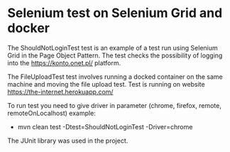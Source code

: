 # Selenium test on Selenium Grid and docker

The ShouldNotLoginTest test is an example of a test run using Selenium Grid in the Page Object Pattern. The test checks the possibility of logging into the https://konto.onet.pl/ platform. 

The FileUploadTest test involves running a docked container on the same machine and moving the file upload test. Test is running on website https://the-internet.herokuapp.com/

To run test you need to give driver in parameter (chrome, firefox, remote, remoteOnLocalhost) example:
* mvn clean test -Dtest=ShouldNotLoginTest -Driver=chrome



The JUnit library was used in the project.
